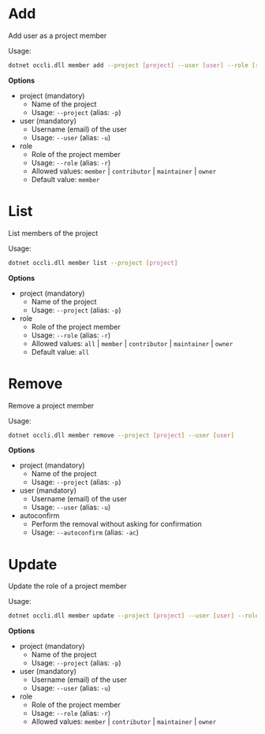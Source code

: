 # Add

Add user as a project member

Usage: 
```sh
dotnet occli.dll member add --project [project] --user [user] --role [role]
```

**Options**
* project (mandatory)
    * Name of the project
    * Usage: `--project` (alias: `-p`)
* user (mandatory)
    * Username (email) of the user
    * Usage: `--user` (alias: `-u`)
* role
    * Role of the project member
    * Usage: `--role` (alias: `-r`)
    * Allowed values: `member` | `contributor` | `maintainer` | `owner`
    * Default value: `member`

# List
List members of the project

Usage: 
```sh
dotnet occli.dll member list --project [project]
```

**Options**
* project (mandatory)
    * Name of the project
    * Usage: `--project` (alias: `-p`)
* role
    * Role of the project member
    * Usage: `--role` (alias: `-r`)
    * Allowed values: `all` | `member` | `contributor` | `maintainer` | `owner`
    * Default value: `all`

# Remove
Remove a project member

Usage: 
```sh
dotnet occli.dll member remove --project [project] --user [user]
```

**Options**
* project (mandatory)
    * Name of the project
    * Usage: `--project` (alias: `-p`)
* user (mandatory)
    * Username (email) of the user
    * Usage: `--user` (alias: `-u`)
* autoconfirm
    * Perform the removal without asking for confirmation
    * Usage: `--autoconfirm` (alias: `-ac`)

# Update
Update the role of a project member

Usage: 
```sh
dotnet occli.dll member update --project [project] --user [user] --role [role]
``` 

**Options**
* project (mandatory)
    * Name of the project
    * Usage: `--project` (alias: `-p`)
* user (mandatory)
    * Username (email) of the user
    * Usage: `--user` (alias: `-u`)
* role
    * Role of the project member
    * Usage: `--role` (alias: `-r`)
    * Allowed values: `member` | `contributor` | `maintainer` | `owner`
